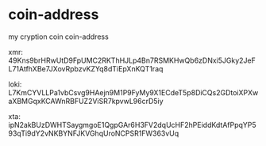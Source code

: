 # coin-address
my cryption coin coin-address

xmr: 49Kns9brHRwUtD9FpUMC2RKThHJLp4Bn7RSMKHwQb6zDNxi5JGky2JeFL71AtfhXBe7JXovRpbzvKZYq8dTiEpXnKQT1raq


loki: L7KmCYVLLPa1vbCsvg9HAejn9M1P9FyMy9X1ECdeT5p8DiCQs2GDtoiXPXwaXBMGqxKCAWnRBFUZ2ViSR7kpvwL96crD5iy


xta: ipN2akBUzDWHTSaygmgoE1QgpGAr6H3FV2dqUcHF2hPEiddKdtAfPpqYP593qTi9dY2vNKBYNFJKVGhqUroNCPSR1FW363vUq

